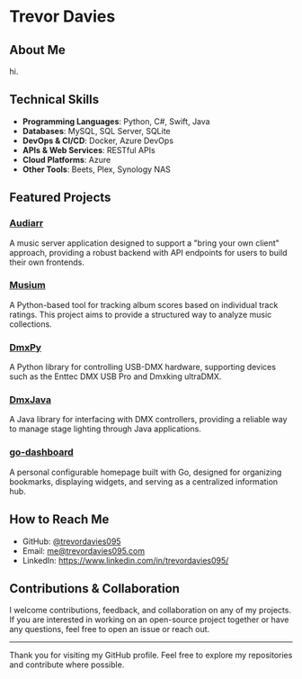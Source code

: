 # Trevor Davies

## About Me
hi.

## Technical Skills
- **Programming Languages**: Python, C#, Swift, Java
- **Databases**: MySQL, SQL Server, SQLite
- **DevOps & CI/CD**: Docker, Azure DevOps
- **APIs & Web Services**: RESTful APIs
- **Cloud Platforms**: Azure
- **Other Tools**: Beets, Plex, Synology NAS

## Featured Projects

### [Audiarr](https://github.com/trevordavies095/audiarr)
A music server application designed to support a "bring your own client" approach, providing a robust backend with API endpoints for users to build their own frontends.

### [Musium](https://github.com/trevordavies095/Musium)
A Python-based tool for tracking album scores based on individual track ratings. This project aims to provide a structured way to analyze music collections.

### [DmxPy](https://github.com/trevordavies095/DmxPy)
A Python library for controlling USB-DMX hardware, supporting devices such as the Enttec DMX USB Pro and Dmxking ultraDMX.

### [DmxJava](https://github.com/trevordavies095/DmxJava)
A Java library for interfacing with DMX controllers, providing a reliable way to manage stage lighting through Java applications.

### [go-dashboard](https://github.com/trevordavies095/go-dashboard)
A personal configurable homepage built with Go, designed for organizing bookmarks, displaying widgets, and serving as a centralized information hub.

## How to Reach Me
- GitHub: [@trevordavies095](https://github.com/trevordavies095)
- Email: me@trevordavies095.com
- LinkedIn: https://www.linkedin.com/in/trevordavies095/

## Contributions & Collaboration
I welcome contributions, feedback, and collaboration on any of my projects. If you are interested in working on an open-source project together or have any questions, feel free to open an issue or reach out.

---

Thank you for visiting my GitHub profile. Feel free to explore my repositories and contribute where possible.
